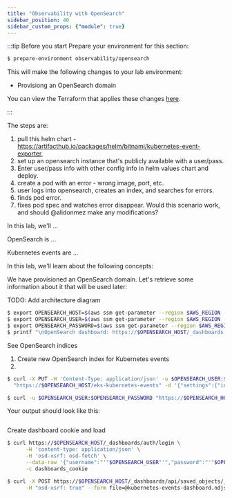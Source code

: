 ```yaml
---
title: "Observability with OpenSearch"
sidebar_position: 40
sidebar_custom_props: {"module": true}
---
```


:::tip Before you start
Prepare your environment for this section:

```bash timeout=300 wait=30 hook=install
$ prepare-environment observability/opensearch
```

This will make the following changes to your lab environment:
- Provisiong an OpenSearch domain

You can view the Terraform that applies these changes [here](https://github.com/VAR::MANIFESTS_OWNER/VAR::MANIFESTS_REPOSITORY/tree/VAR::MANIFESTS_REF/manifests/modules/observability/opensearch/.workshop/terraform).

:::

The steps are: 
1. pull this helm chart - https://artifacthub.io/packages/helm/bitnami/kubernetes-event-exporter, 
2. set up an opensearch instance that's publicly available with a user/pass. 
3. Enter user/pass info with other config info in helm values chart and deploy. 
4. create a pod with an error - wrong image, port, etc. 
5. user logs into opensearch, creates an index, and searches for errors. 
6. finds pod error. 
7. fixes pod spec and watches error disappear. Would this scenario work, and should @alidonmez make any modifications?



In this lab, we'll ...

OpenSearch is ... 

Kubernetes events are ... 

 

In this lab, we'll learn about the following concepts:



We have provisioned an OpenSearch domain. Let's retrieve some information about it that will be used later:


TODO: Add architecture diagram


```bash
$ export OPENSEARCH_HOST=$(aws ssm get-parameter --region $AWS_REGION --name /eksworkshop/$EKS_CLUSTER_NAME/opensearch/host  | jq .Parameter.Value)
$ export OPENSEARCH_USER=$(aws ssm get-parameter --region $AWS_REGION --with-decryption --name /eksworkshop/$EKS_CLUSTER_NAME/opensearch/user  | jq .Parameter.Value)
$ export OPENSEARCH_PASSWORD=$(aws ssm get-parameter --region $AWS_REGION --with-decryption --name /eksworkshop/$EKS_CLUSTER_NAME/opensearch/password  | jq .Parameter.Value)
$ printf "\nOpenSearch dashboard: https://$OPENSEARCH_HOST/_dashboards \nUsername: $OPENSEARCH_USER \nPassword: $OPENSEARCH_PASSWORD\n\n"
```



See OpenSearch indices


1. Create new OpenSearch index for Kubernetes events
1. 



```bash
$ curl -X PUT -H 'Content-Type: application/json' -u $OPENSEARCH_USER:$OPENSEARCH_PASSWORD \
  "https://$OPENSEARCH_HOST/eks-kubernetes-events" -d '{"settings":{"index":{"number_of_replicas":0}}}'

$ curl -u $OPENSEARCH_USER:$OPENSEARCH_PASSWORD "https://$OPENSEARCH_HOST/_cat/indices?v"

```


Your output should look like this: 
```

```




Create dashboard cookie and load 

```bash
$ curl https://$OPENSEARCH_HOST/_dashboards/auth/login \
      -H 'content-type: application/json' \
      -H 'osd-xsrf: osd-fetch' \
      --data-raw '{"username":"'"$OPENSEARCH_USER"'","password":"'"$OPENSEARCH_PASSWORD"'"}' \
      -c dashboards_cookie

$ curl -X POST https://$OPENSEARCH_HOST/_dashboards/api/saved_objects/_import?overwrite=true \
      -H "osd-xsrf: true" --form file=@kubernetes-events-dashboard.ndjson  -b dashboards_cookie

```
